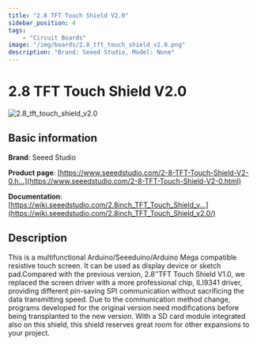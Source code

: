 ```yaml
---
title: "2.8 TFT Touch Shield V2.0"
sidebar_position: 4
tags:
    - "Circuit Boards"
image: "/img/boards/2.8_tft_touch_shield_v2.0.png"
description: "Brand: Seeed Studio, Model: None"
---
```

# 2.8 TFT Touch Shield V2.0

![2.8_tft_touch_shield_v2.0](/img/boards/2.8_tft_touch_shield_v2.0.png)

## Basic information

**Brand**: Seeed Studio

**Product page**: [https://www.seeedstudio.com/2-8-TFT-Touch-Shield-V2-0.h...](https://www.seeedstudio.com/2-8-TFT-Touch-Shield-V2-0.html)

**Documentation**: [https://wiki.seeedstudio.com/2.8inch_TFT_Touch_Shield_v...](https://wiki.seeedstudio.com/2.8inch_TFT_Touch_Shield_v2.0/)

## Description

This is a multifunctional Arduino/Seeeduino/Arduino Mega compatible resistive touch screen\. It can be used as display device or sketch pad\.Compared with the previous version, 2\.8’’TFT Touch Shield V1\.0, we replaced the screen driver with a more professional chip, ILI9341 driver, providing different pin\-saving SPI communication without sacrificing the data transmitting speed\. Due to the communication method change, programs developed for the original version need modifications before being transplanted to the new version\. With a SD card module integrated also on this shield, this shield reserves great room for other expansions to your project\.


